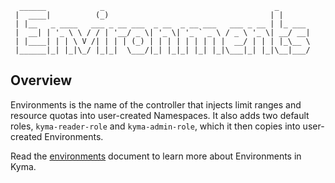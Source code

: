 ```
  ______            _                                      _       
 |  ____|          (_)                                    | |      
 | |__   _ ____   ___ _ __ ___  _ __  _ __ ___   ___ _ __ | |_ ___
 |  __| | '_ \ \ / / | '__/ _ \| '_ \| '_ ` _ \ / _ \ '_ \| __/ __|
 | |____| | | \ V /| | | | (_) | | | | | | | | |  __/ | | | |_\__ \
 |______|_| |_|\_/ |_|_|  \___/|_| |_|_| |_| |_|\___|_| |_|\__|___/
```

## Overview

Environments is the name of the controller that injects limit ranges and resource quotas into user-created Namespaces. It also adds two default roles, `kyma-reader-role` and `kyma-admin-role`, which it then copies into user-created Environments.

Read the [environments](https://kyma-project.io/docs/latest/root/kyma#details-environments) document to learn more about Environments in Kyma.
